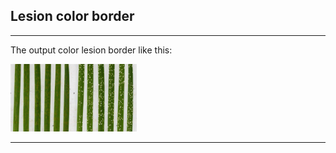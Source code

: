 ## Lesion color border

***

The output color lesion border like this:

<img src="../www/exemple.jpeg" alt="" width="40%">

***
